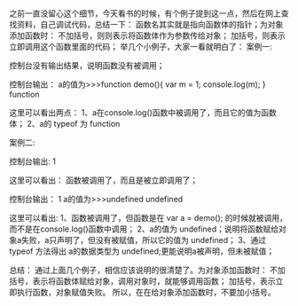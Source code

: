 ##
之前一直没留心这个细节，今天看书的时候，有个例子提到这一点，然后在网上查找资料，自己调试代码，总结一下：
函数名其实就是指向函数体的指针；为对象添加函数时：
    不加括号，则则表示将函数体作为参数传给对象；
    加括号，则表示立即调用这个函数里面的代码；
举几个小例子，大家一看就明白了：
案例一:
<script>
    function demo(){
        var m = 1;
        console.log(m);
    }
    var a = demo;
</script>
控制台没有输出结果，说明函数没有被调用；

<script>
    function demo(){
        var m = 1;
        console.log(m);
    }
    var a = demo;
    console.log('a的值为>>>' + a);
    console.log(typeof a);
</script>

控制台输出：
    a的值为>>>function demo(){
        var m = 1;
        console.log(m);
    }
    function

这里可以看出两点：
    1、a在console.log()函数中被调用了，而且它的值为函数体；
    2、a的 typeof 为 function


案例二:
<script>
    function demo(){
        var m = 1;
        console.log(m);
    }
    var a = demo();
</script>
控制台输出:
    1

这里可以看出：
    函数被调用了，而且是被立即调用了；

<script>
    function demo(){
        var m = 1;
        console.log(m);
    }
    var a = demo();
    console.log('a的值为>>>' + a);
    console.log(typeof a);
</script>

控制台输出：
    1
    a的值为>>>undefined
    undefined

这里可以看出:
    1、函数被调用了，但函数是在 var a = demo(); 的时候就被调用，而不是在console.log()函数中调用；
    2、a的值为 undefined；说明将函数赋给对象a失败，a只声明了，但没有被赋值，所以它的值为 undefined；
    3、通过 typeof 方法得出 a的数据类型为 undefined;更能说明a被声明，但未被赋值；

总结：
    通过上面几个例子，相信应该说明的很清楚了。为对象添加函数时：
    不加括号，表示将函数体赋给对象，调用对象时，就能够调用函数；
    加括号，表示立即执行函数，对象赋值失败。
    所以，在在给对象添加函数时，不要加小括号。
